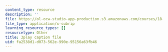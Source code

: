 ```yaml
---
content_type: resource
description: ''
file: https://ol-ocw-studio-app-production.s3.amazonaws.com/courses/18-02-multivariable-calculus-fall-2007/fa2538d1d073562e990e95156a63fb46_9FLItlbBUPY.vtt
file_type: application/x-subrip
learning_resource_types: []
resourcetype: Other
title: 3play caption file
uid: fa2538d1-d073-562e-990e-95156a63fb46
---
```

